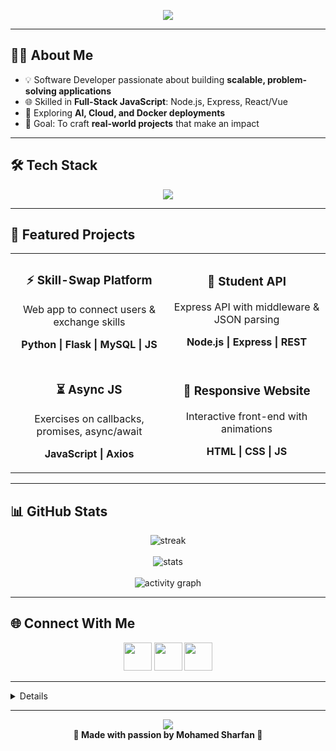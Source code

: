 <!-- Banner -->
<p align="center">
  <img src="https://capsule-render.vercel.app/api?type=waving&color=0:00c6ff,100:0072ff&height=200&section=header&text=Mohamed%20Sharfan&fontSize=50&fontColor=ffffff&animation=twinkling"/>
</p>

---

## 👨‍💻 About Me
- 💡 Software Developer passionate about building **scalable, problem-solving applications**  
- 🌐 Skilled in **Full-Stack JavaScript**: Node.js, Express, React/Vue  
- 🚀 Exploring **AI, Cloud, and Docker deployments**  
- 🎯 Goal: To craft **real-world projects** that make an impact  

---

## 🛠️ Tech Stack
<p align="center">
  <img src="https://skillicons.dev/icons?i=js,nodejs,express,react,html,css,mysql,python,git,docker" />
</p>

---

## 📂 Featured Projects

<table>
<tr>
<td align="center" width="50%">
  <h3>⚡ Skill-Swap Platform</h3>
  <p>Web app to connect users & exchange skills</p>
  <p><b>Python | Flask | MySQL | JS</b></p>
</td>
<td align="center" width="50%">
  <h3>📡 Student API</h3>
  <p>Express API with middleware & JSON parsing</p>
  <p><b>Node.js | Express | REST</b></p>
</td>
</tr>
<tr>
<td align="center" width="50%">
  <h3>⏳ Async JS</h3>
  <p>Exercises on callbacks, promises, async/await</p>
  <p><b>JavaScript | Axios</b></p>
</td>
<td align="center" width="50%">
  <h3>🎨 Responsive Website</h3>
  <p>Interactive front-end with animations</p>
  <p><b>HTML | CSS | JS</b></p>
</td>
</tr>
</table>

---

## 📊 GitHub Stats
<p align="center">
  <img src="https://github-readme-streak-stats.herokuapp.com?user=MohamedSharfan&theme=tokyonight&hide_border=true" alt="streak"/>
  <br><br>
  <img src="https://github-readme-stats.vercel.app/api?username=MohamedSharfan&show_icons=true&theme=tokyonight&hide_border=true" alt="stats"/>
  <br><br>
  <img src="https://github-readme-activity-graph.vercel.app/graph?username=MohamedSharfan&theme=tokyo-night" alt="activity graph"/>
</p>

---

## 🌐 Connect With Me
<p align="center">
  <a href="https://www.linkedin.com/in/mohamedsharfan/"><img src="https://skillicons.dev/icons?i=linkedin" width="45px"/></a>
  <a href="mailto:sharfansaleem72@gmail.com"><img src="https://skillicons.dev/icons?i=gmail" width="45px"/></a>
  <a href="https://github.com/MohamedSharfan"><img src="https://skillicons.dev/icons?i=github" width="45px"/></a>
</p>

---

<details>
✨ Fun Facts

- 🏸 I enjoy **badminton & coding** side by side  
- 🤖 Learning **AI/ML for future projects**  
- 🐳 Currently improving **API integrations + Docker skills**  

</details>

---

<p align="center">
  <img src="https://capsule-render.vercel.app/api?type=waving&color=0:0072ff,100:00c6ff&height=120&section=footer"/>
  <br>
  <b>💙 Made with passion by Mohamed Sharfan 💙</b>
</p>
